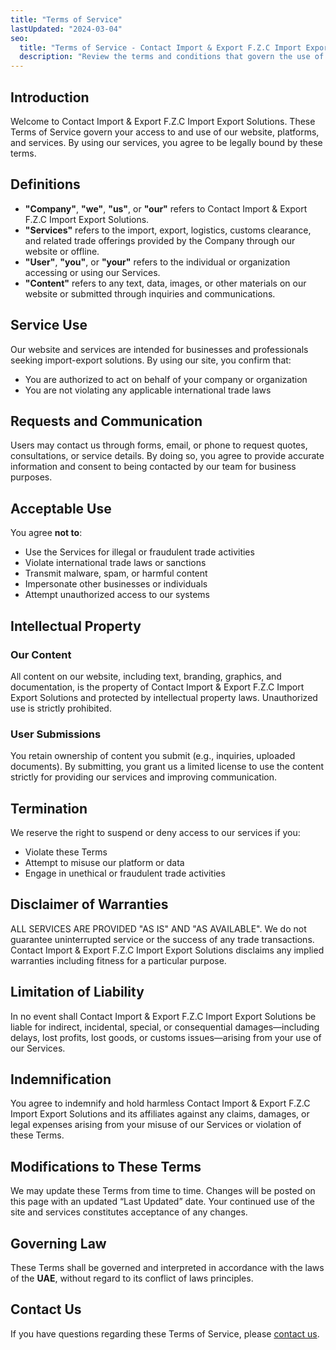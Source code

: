 ```yaml
---
title: "Terms of Service"
lastUpdated: "2024-03-04"
seo:
  title: "Terms of Service - Contact Import & Export F.Z.C Import Export Solutions"
  description: "Review the terms and conditions that govern the use of Contact Import & Export F.Z.C Import Export Solutions’ website and services."
---
```


## Introduction

Welcome to Contact Import & Export F.Z.C Import Export Solutions. These Terms of Service govern your access to and use of our website, platforms, and services. By using our services, you agree to be legally bound by these terms.

## Definitions

- **"Company"**, **"we"**, **"us"**, or **"our"** refers to Contact Import & Export F.Z.C Import Export Solutions.
- **"Services"** refers to the import, export, logistics, customs clearance, and related trade offerings provided by the Company through our website or offline.
- **"User"**, **"you"**, or **"your"** refers to the individual or organization accessing or using our Services.
- **"Content"** refers to any text, data, images, or other materials on our website or submitted through inquiries and communications.

## Service Use

Our website and services are intended for businesses and professionals seeking import-export solutions. By using our site, you confirm that:

- You are authorized to act on behalf of your company or organization
- You are not violating any applicable international trade laws

## Requests and Communication

Users may contact us through forms, email, or phone to request quotes, consultations, or service details. By doing so, you agree to provide accurate information and consent to being contacted by our team for business purposes.

## Acceptable Use

You agree **not to**:

- Use the Services for illegal or fraudulent trade activities
- Violate international trade laws or sanctions
- Transmit malware, spam, or harmful content
- Impersonate other businesses or individuals
- Attempt unauthorized access to our systems

## Intellectual Property

### Our Content

All content on our website, including text, branding, graphics, and documentation, is the property of Contact Import & Export F.Z.C Import Export Solutions and protected by intellectual property laws. Unauthorized use is strictly prohibited.

### User Submissions

You retain ownership of content you submit (e.g., inquiries, uploaded documents). By submitting, you grant us a limited license to use the content strictly for providing our services and improving communication.

## Termination

We reserve the right to suspend or deny access to our services if you:

- Violate these Terms
- Attempt to misuse our platform or data
- Engage in unethical or fraudulent trade activities

## Disclaimer of Warranties

ALL SERVICES ARE PROVIDED "AS IS" AND "AS AVAILABLE". We do not guarantee uninterrupted service or the success of any trade transactions. Contact Import & Export F.Z.C Import Export Solutions disclaims any implied warranties including fitness for a particular purpose.

## Limitation of Liability

In no event shall Contact Import & Export F.Z.C Import Export Solutions be liable for indirect, incidental, special, or consequential damages—including delays, lost profits, lost goods, or customs issues—arising from your use of our Services.

## Indemnification

You agree to indemnify and hold harmless Contact Import & Export F.Z.C Import Export Solutions and its affiliates against any claims, damages, or legal expenses arising from your misuse of our Services or violation of these Terms.

## Modifications to These Terms

We may update these Terms from time to time. Changes will be posted on this page with an updated “Last Updated” date. Your continued use of the site and services constitutes acceptance of any changes.

## Governing Law

These Terms shall be governed and interpreted in accordance with the laws of the **UAE**, without regard to its conflict of laws principles.

## Contact Us

If you have questions regarding these Terms of Service, please [contact us](/contact).
